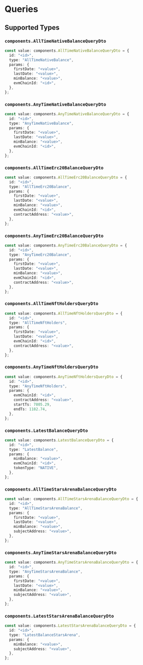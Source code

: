 # Queries


## Supported Types

### `components.AllTimeNativeBalanceQueryDto`

```typescript
const value: components.AllTimeNativeBalanceQueryDto = {
  id: "<id>",
  type: "AllTimeNativeBalance",
  params: {
    firstDate: "<value>",
    lastDate: "<value>",
    minBalance: "<value>",
    evmChainId: "<id>",
  },
};
```

### `components.AnyTimeNativeBalanceQueryDto`

```typescript
const value: components.AnyTimeNativeBalanceQueryDto = {
  id: "<id>",
  type: "AnyTimeNativeBalance",
  params: {
    firstDate: "<value>",
    lastDate: "<value>",
    minBalance: "<value>",
    evmChainId: "<id>",
  },
};
```

### `components.AllTimeErc20BalanceQueryDto`

```typescript
const value: components.AllTimeErc20BalanceQueryDto = {
  id: "<id>",
  type: "AllTimeErc20Balance",
  params: {
    firstDate: "<value>",
    lastDate: "<value>",
    minBalance: "<value>",
    evmChainId: "<id>",
    contractAddress: "<value>",
  },
};
```

### `components.AnyTimeErc20BalanceQueryDto`

```typescript
const value: components.AnyTimeErc20BalanceQueryDto = {
  id: "<id>",
  type: "AnyTimeErc20Balance",
  params: {
    firstDate: "<value>",
    lastDate: "<value>",
    minBalance: "<value>",
    evmChainId: "<id>",
    contractAddress: "<value>",
  },
};
```

### `components.AllTimeNftHoldersQueryDto`

```typescript
const value: components.AllTimeNftHoldersQueryDto = {
  id: "<id>",
  type: "AllTimeNftHolders",
  params: {
    firstDate: "<value>",
    lastDate: "<value>",
    evmChainId: "<id>",
    contractAddress: "<value>",
  },
};
```

### `components.AnyTimeNftHoldersQueryDto`

```typescript
const value: components.AnyTimeNftHoldersQueryDto = {
  id: "<id>",
  type: "AnyTimeNftHolders",
  params: {
    evmChainId: "<id>",
    contractAddress: "<value>",
    startTs: 7805.29,
    endTs: 1182.74,
  },
};
```

### `components.LatestBalanceQueryDto`

```typescript
const value: components.LatestBalanceQueryDto = {
  id: "<id>",
  type: "LatestBalance",
  params: {
    minBalance: "<value>",
    evmChainId: "<id>",
    tokenType: "NATIVE",
  },
};
```

### `components.AllTimeStarsArenaBalanceQueryDto`

```typescript
const value: components.AllTimeStarsArenaBalanceQueryDto = {
  id: "<id>",
  type: "AllTimeStarsArenaBalance",
  params: {
    firstDate: "<value>",
    lastDate: "<value>",
    minBalance: "<value>",
    subjectAddress: "<value>",
  },
};
```

### `components.AnyTimeStarsArenaBalanceQueryDto`

```typescript
const value: components.AnyTimeStarsArenaBalanceQueryDto = {
  id: "<id>",
  type: "AnyTimeStarsArenaBalance",
  params: {
    firstDate: "<value>",
    lastDate: "<value>",
    minBalance: "<value>",
    subjectAddress: "<value>",
  },
};
```

### `components.LatestStarsArenaBalanceQueryDto`

```typescript
const value: components.LatestStarsArenaBalanceQueryDto = {
  id: "<id>",
  type: "LatestBalanceStarsArena",
  params: {
    minBalance: "<value>",
    subjectAddress: "<value>",
  },
};
```


